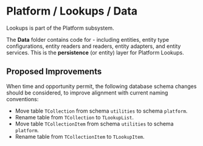 # Platform / Lookups / Data

Lookups is part of the Platform subsystem.
  
The **Data** folder contains code for - including entities, entity type configurations, entity readers and readers, entity adapters, and entity services. This is the **persistence** (or entity) layer for Platform Lookups.

## Proposed Improvements

When time and opportunity permit, the following database schema changes should be considered, to improve alignment with current naming conventions:

* Move table `TCollection` from schema `utilities` to schema `platform`.
* Rename table from `TCollection` to `TLookupList`.
* Move table `TCollectionItem` from schema `utilities` to schema `platform`.
* Rename table from `TCollectionItem` to `TLookupItem`.
